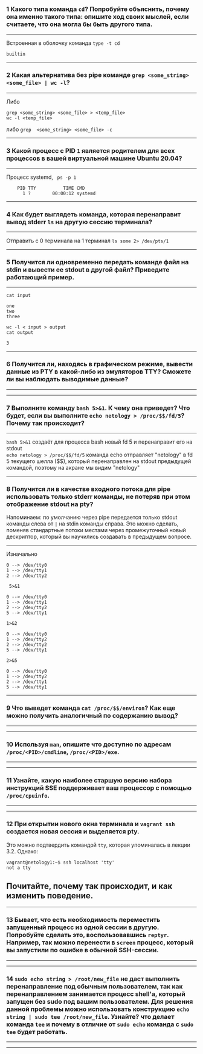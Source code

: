 ### 1 Какого типа команда ```cd```? Попробуйте объяснить, почему она именно такого типа: опишите ход своих мыслей, если считаете, что она могла бы быть другого типа.
---
Встроенная в оболочку команда ```type -t cd```
```
builtin
```
---

### 2 Какая альтернатива без pipe команде ```grep <some_string> <some_file> | wc -l```?
---
Либо
```
grep <some_string> <some_file> > <temp_file>
wc -l <temp_file>
```
либо
```grep  <some_string> <some_file> -c```

---

### 3 Какой процесс с PID ```1``` является родителем для всех процессов в вашей виртуальной машине Ubuntu 20.04?
---
Процесс systemd, ``` ps -p 1```
```
    PID TTY          TIME CMD
      1 ?        00:00:12 systemd
```
---

### 4 Как будет выглядеть команда, которая перенаправит вывод stderr ```ls``` на другую сессию терминала?
---
Отправить c 0 терминала на 1 терминал ```ls some 2> /dev/pts/1```

---

### 5 Получится ли одновременно передать команде файл на stdin и вывести ее stdout в другой файл? Приведите работающий пример.
---
```cat input```
```
one
two
three
```

```wc -l < input > output```  
```cat output```
```
3
```

---

### 6 Получится ли, находясь в графическом режиме, вывести данные из PTY в какой-либо из эмуляторов TTY? Сможете ли вы наблюдать выводимые данные?
---
---

### 7 Выполните команду ```bash 5>&1```. К чему она приведет? Что будет, если вы выполните ```echo netology > /proc/$$/fd/5```? Почему так происходит?
---
```bash 5>&1``` создаёт для процесса bash новый fd 5 и перенаправит его на stdout  
```echo netology > /proc/$$/fd/5``` команда echo отправляет "netology" в fd 5 текущего шелла ($$), который перенаправлен на stdout предыдущей командой, поэтому на акране мы видим "netology"

---

### 8 Получится ли в качестве входного потока для pipe использовать только stderr команды, не потеряв при этом отображение stdout на pty?
Напоминаем: по умолчанию через pipe передается только stdout команды слева от ```|``` на stdin команды справа. Это можно сделать, поменяв стандартные потоки местами через промежуточный новый дескриптор, который вы научились создавать в предыдущем вопросе.

---
Изначально
```
0 --> /dev/tty0
1 --> /dev/tty1
2 --> /dev/tty2
```
``` 5>&1```
```
0 --> /dev/tty0
1 --> /dev/tty1
2 --> /dev/tty2
5 --> /dev/tty1
```
```1>&2```
```
0 --> /dev/tty0
1 --> /dev/tty2
2 --> /dev/tty2
5 --> /dev/tty1
```
```2>&5```
```
0 --> /dev/tty0
1 --> /dev/tty2
2 --> /dev/tty1
5 --> /dev/tty1
```
---

### 9 Что выведет команда ```cat /proc/$$/environ```? Как еще можно получить аналогичный по содержанию вывод?
---
---

### 10 Используя ```man```, опишите что доступно по адресам ```/proc/<PID>/cmdline```, ```/proc/<PID>/exe```.
---
---

### 11 Узнайте, какую наиболее старшую версию набора инструкций SSE поддерживает ваш процессор с помощью ```/proc/cpuinfo```.
---
---

### 12 При открытии нового окна терминала и ```vagrant ssh``` создается новая сессия и выделяется pty.
Это можно подтвердить командой ```tty```, которая упоминалась в лекции 3.2.
Однако:
```
vagrant@netology1:~$ ssh localhost 'tty'
not a tty
```
Почитайте, почему так происходит, и как изменить поведение.
---
---

### 13 Бывает, что есть необходимость переместить запущенный процесс из одной сессии в другую. Попробуйте сделать это, воспользовавшись ```reptyr```. Например, так можно перенести в ```screen``` процесс, который вы запустили по ошибке в обычной SSH-сессии.
---
---

### 14 ```sudo echo string > /root/new_file``` не даст выполнить перенаправление под обычным пользователем, так как перенаправлением занимается процесс shell'а, который запущен без sudo под вашим пользователем. Для решения данной проблемы можно использовать конструкцию ```echo string | sudo tee /root/new_file```. Узнайте? что делает команда ```tee``` и почему в отличие от ```sudo echo``` команда с ```sudo tee``` будет работать.
---
---
